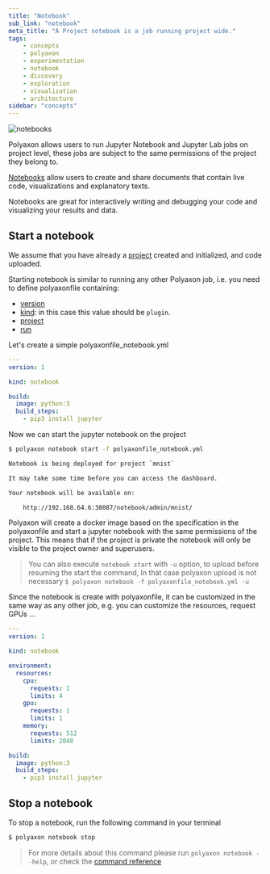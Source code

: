 ```yaml
---
title: "Notebook"
sub_link: "notebook"
meta_title: "A Project notebook is a job running project wide."
tags:
    - concepts
    - polyaxon
    - experimentation
    - notebook
    - discovery
    - exploration
    - visualization
    - architecture
sidebar: "concepts"
---
```


![notebooks](../../content/images/concepts/dashboard/notebooks.png)

Polyaxon allows users to run Jupyter Notebook and Jupyter Lab jobs on project level, these jobs are subject to the same permissions of the project they belong to.

[Notebooks](https://jupyter.org/) allow users to create and share documents that contain live code,
visualizations and explanatory texts.

Notebooks are great for interactively writing and debugging your code and visualizing your results and data.

## Start a notebook

We assume that you have already a [project](/concepts/projects/) created and initialized, and code uploaded.

Starting notebook is similar to running any other Polyaxon job, i.e. you need to define polyaxonfile containing:

 * [version](/references/polyaxonfile-yaml-specification/sections/#version)
 * [kind](/references/polyaxonfile-yaml-specification/sections/#kind): in this case this value should be `plugin`.
 * [project](/references/polyaxonfile-yaml-specification/sections/#project)
 * [run](/references/polyaxonfile-yaml-specification/sections/#version)

Let's create a simple polyaxonfile_notebook.yml

```yaml
---
version: 1

kind: notebook

build:
  image: python:3
  build_steps:
    - pip3 install jupyter
```

Now we can start the jupyter notebook on the project

```bash
$ polyaxon notebook start -f polyaxonfile_notebook.yml

Notebook is being deployed for project `mnist`

It may take some time before you can access the dashboard.

Your notebook will be available on:

    http://192.168.64.6:30087/notebook/admin/mnist/
```

Polyaxon will create a docker image based on the specification in the polyaxonfile and
start a jupyter notebook with the same permissions of the project.
This means that if the project is private the notebook will only be visible to the project owner and superusers.

> You can also execute `notebook start` with `-u` option, to upload before resuming the start the command, 
In that case polyaxon upload is not necessary `$ polyaxon notebook -f polyaxonfile_notebook.yml -u`


Since the notebook is create with polyaxonfile, it can be customized in the same way as any other job, e.g. you can customize the resources, request GPUs ...

```yaml
---
version: 1

kind: notebook

environment:
  resources:
    cpu:
      requests: 2
      limits: 4
    gpu:
      requests: 1
      limits: 1
    memory:
      requests: 512
      limits: 2048

build:
  image: python:3
  build_steps:
    - pip3 install jupyter
```

## Stop a notebook

To stop a notebook, run the following command in your terminal

```bash
$ polyaxon notebook stop
```


> For more details about this command please run `polyaxon notebook --help`, 
or check the [command reference](/references/polyaxon-cli/notebook/)
